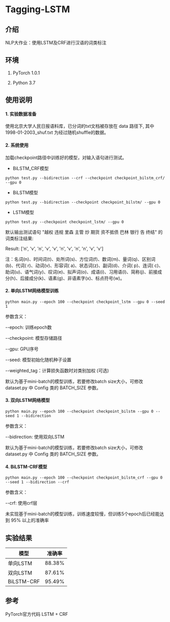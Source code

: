 # Tagging-LSTM

## 介绍
NLP大作业：使用LSTM及CRF进行汉语的词类标注

## 环境

1.  PyTorch 1.0.1

2.  Python 3.7


## 使用说明

#### 1.  实验数据准备

使用北京大学人民日报语料库，已分词的txt文档被存放在 data 路径下, 其中 1998-01-2003_shuf.txt 为经过随机shuffle的数据。


#### 2.  系统使用

加载checkpoint路径中训练好的模型，对输入语句进行测试。

- BiLSTM_CRF模型

```python test.py --bidirection --crf --checkpoint checkpoint_bilstm_crf/ --gpu 0 ```


- BiLSTM模型

```python test.py --bidirection --checkpoint checkpoint_bilstm/ --gpu 0 ```

- LSTM模型

```python test.py --checkpoint checkpoint_lstm/ --gpu 0 ```

默认输出测试语句 "越权 违规 里森 主管 炒 期货 资不抵债 巴林 银行 告 终结" 的词类标注结果:

Result: ['n', 'v', 'n', 'v', 'v', 'n', 'v', 'n', 'n', 'v', 'v']

注：名词(n)、时间词(t)、处所词(s)、方位词(f)、数词(m)、量词(q)、区别词(b)、代词( r)、动词(v)、形容词( a)、状态词(z)、副词(d)、介词( p)、连词( c)、助词(u)、语气词(y)、叹词(e)、拟声词(o)、成语(i)、习用语(l)、简称(j)、前接成分(h)、后接成分(k)、语素(g)、非语素字(x)、标点符号(w)。


#### 2.  单向LSTM网络模型训练

```python main.py --epoch 100 --checkpoint checkpoint_lstm --gpu 0 --seed 1```

参数含义：

--epoch: 训练epoch数

--checkpoint: 模型存储路径

--gpu: GPU序号

--seed: 模型初始化随机种子设置

--weighted_tag：计算损失函数时对类别加权 (可选)

默认为基于mini-batch的模型训练，若要修改batch size大小，可修改 dataset.py 中 Config 类的 BATCH_SIZE 参数。


#### 3.  双向LSTM网络模型

```python main.py --epoch 100 --checkpoint checkpoint_bilstm --gpu 0 --seed 1 --bidirection```

参数含义：

--bidirection: 使用双向LSTM

默认为基于mini-batch的模型训练，若要修改batch size大小，可修改 dataset.py 中 Config 类的 BATCH_SIZE 参数。


#### 4.  BiLSTM-CRF模型

```python main.py --epoch 100 --checkpoint checkpoint_bilstm_crf --gpu 0 --seed 1 --bidirection --crf```

参数含义：

--crf: 使用crf层

未实现基于mini-batch的模型训练，训练速度较慢，但训练5个epoch后已经能达到 95% 以上的准确率

## 实验结果

| 模型         | 准确率    |
|------------|--------|
| 单向LSTM     | 88.38% |
| 双向LSTM     | 87.61% |
| BiLSTM-CRF | 95.49% |

## 参考

PyTorch官方代码 LSTM + CRF

